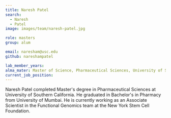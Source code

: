```yaml
---
title: Naresh Patel
search:
  - Naresh 
  - Patel
image: images/team/naresh-patel.jpg

role: masters
group: alum

email: naresham@usc.edu
github: nareshampatel

lab_member_years:
alma_mater: Master of Science, Pharmaceutical Sciences, University of Southern Calofornia
current_job_position:
---
```


Naresh Patel completed Master's degree in Pharmaceutical Sciences at University of Southern California. He graduated in Bachelor's in Pharmacy from University of Mumbai. He is currently working as an Associate Scientist in the Functional Genomics team at the New York Stem Cell Foundation.
